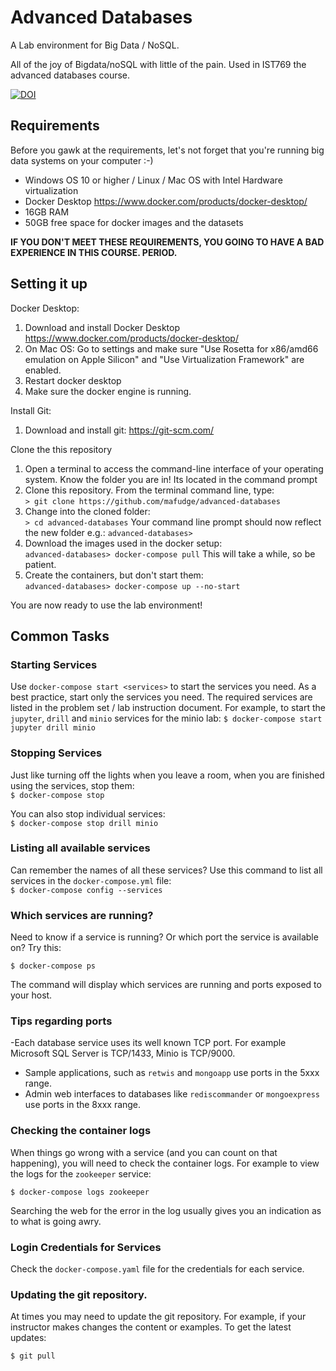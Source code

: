# Advanced Databases

A Lab environment for Big Data / NoSQL.

All of the joy of Bigdata/noSQL with little of the pain. Used in IST769 the advanced databases course.

[![DOI](https://zenodo.org/badge/445371462.svg)](https://zenodo.org/doi/10.5281/zenodo.10607506)

## Requirements

Before you gawk at the requirements, let's not forget that you're running big data systems on your computer :-)

- Windows OS 10 or higher / Linux / Mac OS with Intel Hardware virtualization
- Docker Desktop https://www.docker.com/products/docker-desktop/
- 16GB RAM
- 50GB free space for docker images and the datasets

**IF YOU DON'T MEET THESE REQUIREMENTS, YOU GOING TO HAVE A BAD EXPERIENCE IN THIS COURSE. PERIOD.**

##  Setting it up

Docker Desktop:
1. Download and install Docker Desktop https://www.docker.com/products/docker-desktop/
1. On Mac OS: Go to settings and make sure "Use Rosetta for x86/amd66 emulation on Apple Silicon" and "Use Virtualization Framework" are enabled.
1. Restart docker desktop
1. Make sure the docker engine is running.

Install Git:
1. Download and install git: https://git-scm.com/ 

Clone the this repository
1. Open a terminal to access the command-line interface of your operating system. Know the folder you are in! Its located in the command prompt
1. Clone this repository. From the terminal command line, type:  
`> git clone https://github.com/mafudge/advanced-databases`
1. Change into the cloned folder:  
`> cd advanced-databases`
Your command line prompt should now reflect the new folder e.g.:
`advanced-databases>`
1. Download the images used in the docker setup:  
`advanced-databases> docker-compose pull`
This will take a while, so be patient.
1. Create the containers, but don't start them:  
`advanced-databases> docker-compose up --no-start`

You are now ready to use the lab environment!

## Common Tasks

### Starting Services 

Use `docker-compose start <services>` to start the services you need. As a best practice, start only the services you need. The required services are listed in the problem set / lab instruction document.
For example, to start the `jupyter`, `drill` and `minio` services for the minio lab:
`$ docker-compose start jupyter drill minio`

### Stopping Services

Just like turning off the lights when you leave a room, when you are finished using the services, stop them:   
`$ docker-compose stop`  

You can also stop individual services:  
`$ docker-compose stop drill minio`

### Listing all available services

Can remember the names of all these services? Use this command to list all services in the `docker-compose.yml` file:  
`$ docker-compose config --services`

### Which services are running?

Need to know if a service is running? Or which port the service is available on? Try this:   

`$ docker-compose ps`   

The command will display which services are running and ports exposed to your host.

### Tips regarding ports

-Each database service uses its well known TCP port. For example Microsoft SQL Server is TCP/1433, Minio is TCP/9000.   
- Sample applications, such as `retwis` and `mongoapp` use ports in the 5xxx range.
- Admin web interfaces to databases like `rediscommander` or `mongoexpress` use ports in the 8xxx range.

### Checking the container logs

When things go wrong with a service (and you can count on that happening), you will need to check the container logs. For example to view the logs for the `zookeeper` service:   

`$ docker-compose logs zookeeper`

Searching the web for the error in the log usually gives you an indication as to what is going awry.


### Login Credentials for Services

Check the `docker-compose.yaml` file for the credentials for each service.


### Updating the git repository.

At times you may need to update the git repository. For example, if your instructor makes changes the content or examples. To get the latest updates:

`$ git pull`
